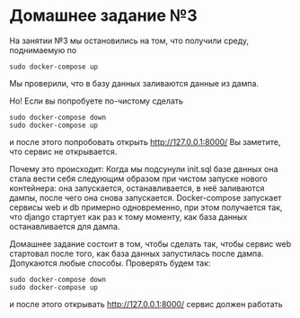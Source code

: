 # Домашнее задание №3

На занятии №3 мы остановились на том, что получили среду, поднимаемую по 
```
sudo docker-compose up
```
Мы проверили, что в базу данных заливаются данные из дампа.

Но! Если вы попробуете по-чистому сделать
```
sudo docker-compose down
sudo docker-compose up
```

и после этого попробовать открыть http://127.0.0.1:8000/
Вы заметите, что сервис не открывается.

Почему это происходит:
Когда мы подсунули init.sql базе данных она стала вести себя следующим образом при чистом запуске нового контейнера: она запускается, останавливается, в неё заливаются дампы, после чего она снова запускается.
Docker-compose запускает сервисы web и db примерно одновременно, при этом получается так, что django стартует как раз к тому моменту, как база данных останавливается для дампа.

Домашнее задание состоит в том, чтобы сделать так, чтобы сервис web стартовал после того, как база данных запустилась после дампа.
Допукаются любые способы.
Проверять будем так:
```
sudo docker-compose down
sudo docker-compose up
```

и после этого открывать http://127.0.0.1:8000/
сервис должен работать
